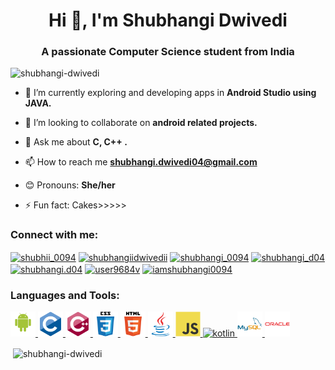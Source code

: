 <h1 align="center">Hi 👋, I'm Shubhangi Dwivedi</h1>
<h3 align="center">A passionate Computer Science student from India</h3>

<p align="left"> <img src="https://komarev.com/ghpvc/?username=shubhangi-dwivedi&label=Profile%20views&color=0e75b6&style=flat" alt="shubhangi-dwivedi" /> </p>

- 🔭 I’m currently exploring and developing apps in **Android Studio using JAVA.**

- 👯 I’m looking to collaborate on **android related projects.**

- 💬 Ask me about **C, C++ .**

- 📫 How to reach me **shubhangi.dwivedi04@gmail.com**

- 😊 Pronouns: **She/her**
- ⚡ Fun fact: Cakes>>>>>

<h3 align="left">Connect with me:</h3>
<p align="left">
<a href="https://twitter.com/shubhii_0094" target="blank"><img align="center" src="https://raw.githubusercontent.com/rahuldkjain/github-profile-readme-generator/master/src/images/icons/Social/twitter.svg" alt="shubhii_0094" height="30" width="40" /></a>
<a href="https://instagram.com/shubhangiidwivedii" target="blank"><img align="center" src="https://raw.githubusercontent.com/rahuldkjain/github-profile-readme-generator/master/src/images/icons/Social/instagram.svg" alt="shubhangiidwivedii" height="30" width="40" /></a>
<a href="https://www.codechef.com/users/shubhangi_0094" target="blank"><img align="center" src="https://cdn.jsdelivr.net/npm/simple-icons@3.1.0/icons/codechef.svg" alt="shubhangi_0094" height="30" width="40" /></a>
<a href="https://www.hackerrank.com/shubhangi_d04" target="blank"><img align="center" src="https://raw.githubusercontent.com/rahuldkjain/github-profile-readme-generator/master/src/images/icons/Social/hackerrank.svg" alt="shubhangi_d04" height="30" width="40" /></a>
<a href="https://codeforces.com/profile/shubhangi.d04" target="blank"><img align="center" src="https://cdn.jsdelivr.net/npm/simple-icons@3.0.1/icons/codeforces.svg" alt="shubhangi.d04" height="30" width="40" /></a>
<a href="https://www.leetcode.com/user9684v" target="blank"><img align="center" src="https://raw.githubusercontent.com/rahuldkjain/github-profile-readme-generator/master/src/images/icons/Social/leet-code.svg" alt="user9684v" height="30" width="40" /></a>
<a href="https://auth.geeksforgeeks.org/user/iamshubhangi0094" target="blank"><img align="center" src="https://raw.githubusercontent.com/rahuldkjain/github-profile-readme-generator/master/src/images/icons/Social/geeks-for-geeks.svg" alt="iamshubhangi0094" height="30" width="40" /></a>
</p>

<h3 align="left">Languages and Tools:</h3>
<p align="left"> <a href="https://developer.android.com" target="_blank"> <img src="https://raw.githubusercontent.com/devicons/devicon/master/icons/android/android-original-wordmark.svg" alt="android" width="40" height="40"/> </a> <a href="https://www.cprogramming.com/" target="_blank"> <img src="https://raw.githubusercontent.com/devicons/devicon/master/icons/c/c-original.svg" alt="c" width="40" height="40"/> </a> <a href="https://www.w3schools.com/cpp/" target="_blank"> <img src="https://raw.githubusercontent.com/devicons/devicon/master/icons/cplusplus/cplusplus-original.svg" alt="cplusplus" width="40" height="40"/> </a> <a href="https://www.w3schools.com/css/" target="_blank"> <img src="https://raw.githubusercontent.com/devicons/devicon/master/icons/css3/css3-original-wordmark.svg" alt="css3" width="40" height="40"/> </a> <a href="https://www.w3.org/html/" target="_blank"> <img src="https://raw.githubusercontent.com/devicons/devicon/master/icons/html5/html5-original-wordmark.svg" alt="html5" width="40" height="40"/> </a> <a href="https://www.java.com" target="_blank"> <img src="https://raw.githubusercontent.com/devicons/devicon/master/icons/java/java-original.svg" alt="java" width="40" height="40"/> </a> <a href="https://developer.mozilla.org/en-US/docs/Web/JavaScript" target="_blank"> <img src="https://raw.githubusercontent.com/devicons/devicon/master/icons/javascript/javascript-original.svg" alt="javascript" width="40" height="40"/> </a> <a href="https://kotlinlang.org" target="_blank"> <img src="https://www.vectorlogo.zone/logos/kotlinlang/kotlinlang-icon.svg" alt="kotlin" width="40" height="40"/> </a> <a href="https://www.mysql.com/" target="_blank"> <img src="https://raw.githubusercontent.com/devicons/devicon/master/icons/mysql/mysql-original-wordmark.svg" alt="mysql" width="40" height="40"/> </a> <a href="https://www.oracle.com/" target="_blank"> <img src="https://raw.githubusercontent.com/devicons/devicon/master/icons/oracle/oracle-original.svg" alt="oracle" width="40" height="40"/> </a> </p>

<p>&nbsp;<img align="center" src="https://github-readme-stats.vercel.app/api?username=shubhangi-dwivedi&show_icons=true&locale=en" alt="shubhangi-dwivedi" /></p>
